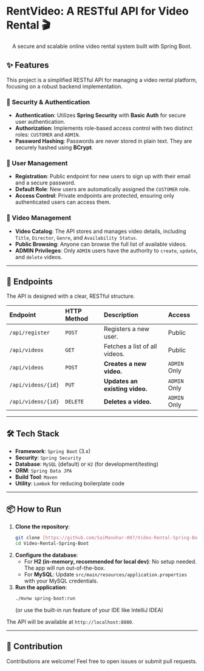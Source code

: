 # **RentVideo: A RESTful API for Video Rental** 🎬

<p align="center">
  A secure and scalable online video rental system built with Spring Boot.
</p>

## ✨ **Features**
This project is a simplified RESTful API for managing a video rental platform, focusing on a robust backend implementation.

### **🔐 Security & Authentication**
* **Authentication**: Utilizes **Spring Security** with **Basic Auth** for secure user authentication.
* **Authorization**: Implements role-based access control with two distinct roles: `CUSTOMER` and `ADMIN`.
* **Password Hashing**: Passwords are never stored in plain text. They are securely hashed using **BCrypt**.

### **👤 User Management**
* **Registration**: Public endpoint for new users to sign up with their email and a secure password.
* **Default Role**: New users are automatically assigned the `CUSTOMER` role.
* **Access Control**: Private endpoints are protected, ensuring only authenticated users can access them.

### **📼 Video Management**
* **Video Catalog**: The API stores and manages video details, including `Title`, `Director`, `Genre`, and `Availability Status`.
* **Public Browsing**: Anyone can browse the full list of available videos.
* **ADMIN Privileges**: Only `ADMIN` users have the authority to `create`, `update`, and `delete` videos.

***

## 🚀 **Endpoints**
The API is designed with a clear, RESTful structure.

| Endpoint | HTTP Method | Description | Access |
| :--- | :--- | :--- | :--- |
| `/api/register` | `POST` | Registers a new user. | Public |
| `/api/videos` | `GET` | Fetches a list of all videos. | Public |
| `/api/videos` | `POST` | **Creates a new video.** | `ADMIN` Only |
| `/api/videos/{id}` | `PUT` | **Updates an existing video.** | `ADMIN` Only |
| `/api/videos/{id}` | `DELETE` | **Deletes a video.** | `ADMIN` Only |

***

## 🛠️ **Tech Stack**
* **Framework**: `Spring Boot` (3.x)
* **Security**: `Spring Security`
* **Database**: `MySQL` (default) or `H2` (for development/testing)
* **ORM**: `Spring Data JPA`
* **Build Tool**: `Maven`
* **Utility**: `Lombok` for reducing boilerplate code

***

## 📦 **How to Run**
1.  **Clone the repository**:
    ```bash
    git clone [https://github.com/SaiManohar-007/Video-Rental-Spring-Boot.git](https://github.com/SaiManohar-007/Video-Rental-Spring-Boot.git)
    cd Video-Rental-Spring-Boot
    ```
2.  **Configure the database**:
    * For **H2 (in-memory, recommended for local dev)**: No setup needed. The app will run out-of-the-box.
    * For **MySQL**: Update `src/main/resources/application.properties` with your MySQL credentials.
3.  **Run the application**:
    ```bash
    ./mvnw spring-boot:run
    ```
    (or use the built-in run feature of your IDE like IntelliJ IDEA)

The API will be available at `http://localhost:8080`.

***

## 🤝 **Contribution**
Contributions are welcome! Feel free to open issues or submit pull requests.
